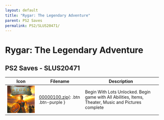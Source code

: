 ```yaml
---
layout: default
title: "Rygar: The Legendary Adventure"
parent: PS2 Saves
permalink: PS2/SLUS20471/
---
```

# Rygar: The Legendary Adventure

## PS2 Saves - SLUS20471

| Icon | Filename | Description |
|------|----------|-------------|
| ![Rygar: The Legendary Adventure](icon0.png) | [00000100.zip](00000100.zip){: .btn .btn-purple } | Begin With Lots Unlocked. Begin game with All Abilities, Items, Theater, Music and Pictures complete |
